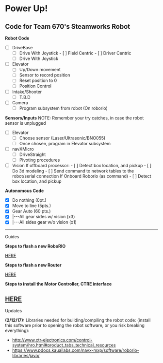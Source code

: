 # Power Up!
Code for Team 670's Steamworks Robot
--------------------------
**Robot Code**

- [ ] DriveBase
  - [ ] Drive With Joystick
        - [ ] Field Centric
        - [ ] Driver Centric
  - [ ] Drive With Joystick
- [ ] Elevator
  - [ ] Up/Down movement
  - [ ]	Sensor to record position
  - [ ] Reset position to 0
  - [ ] Position Control
- [ ] Intake/Shooter
  - [ ] T.B.D
- [ ] Camera
  - [ ] Program subsystem from robot (On roborio)

**Sensors/Inputs**
NOTE: Remember your try catches, in case the robot sensor is unplugged

- [ ] Elevator
  - [ ] Choose sensor (Laser/Ultrasonic/BNO055)
  - [ ] Once chosen, program in Elevator subsystem
- [ ] navXMicro
  - [ ] DriveStraight
  - [ ] Pivoting procedures
- [ ] Vision
    If offboard processor:
        - [ ] Detect box location, and pickup
        - [ ] Do 3d modeling
        - [ ] Send command to network tables to the robot/serial connection
    If Onboard Roborio (as command)
        - [ ] Detect box location, and pickup

**Autonomous Code**

- [x] Do nothing (0pt.)
- [x] Move to line (5pts.)
- [x] Gear Auto (60 pts.)
- [x] |---All gear sides w/ vision (x3)
- [x]	|---All sides gear w/o vision (x1)

--------------------------
Guides

**Steps to flash a new RoboRIO**

[HERE](http://wpilib.screenstepslive.com/s/4485/m/24193/l/273817-updating-your-roborio-firmware)

**Steps to flash a new Router**

[HERE](https://wpilib.screenstepslive.com/s/4485/m/13503/l/144986-programming-your-radio-for-home-use)

**Steps to install the Motor Controller, CTRE interface**

[HERE](https://github.com/CrossTheRoadElec/Phoenix-Documentation#installing-phoenix-framework-onto-your-frc-robot)
--------------------------
Updates

**(2/12/17):** 
Libraries needed for building/compiling the robot code: (install this software prior to opening the robot software, or you risk breaking everything):
- http://www.ctr-electronics.com/control-system/hro.html#product_tabs_technical_resources
- https://www.pdocs.kauailabs.com/navx-mxp/software/roborio-libraries/java/
